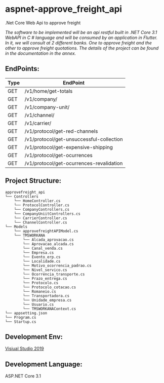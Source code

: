 aspnet-approve_freight_api
================

.Net Core Web Api to approve freight

*The software to be implemented will be an api restful built in .NET Core 3.1 WebAPI in C # language and will be consumed by an application in Flutter. 
In it, we will consult at 2 different banks. One to approve freight and the other to approve freight quotations.
The details of the project can be found in the documentation in the annex.*


EndPoints:
------------

Type  | EndPoint
------------- | -------------
GET           | /v1/home/get-totals
GET           | /v1/company/ 
GET           | /v1/company-unit/	
GET           | /v1/channel/
GET           | /v1/carrier/
GET           | /v1/protocol/get-red-channels
GET           | /v1/protocol/get-unsuccessful-collection 
GET           | /v1/protocol/get-expensive-shipping 
GET           | /v1/protocol/get-ocurrences 
GET           | /v1/protocol/get-ocurrences-revalidation  


Project Structure:
------------            		
```
approvefreight_api
└── Controllers
	└── HomeController.cs
	└── ProtocolController.cs
	└── CompanyControllers.cs
	└── CompanyUniitControllers.cs
	└── CarrierController.cs
	└── ChannelController.cs
└── Models
	└── approvefreightAPIModel.cs
	└── TMSWORKANA
		└── Alcada_aprovacao.cs
		└── Aprovacao_alcada.cs
		└── Canal_venda.cs
		└── Empresa.cs
		└── Evento_erp.cs
		└── Localidade.cs
		└── Motivo_ocorrencia_padrao.cs
		└── Nivel_servico.cs
		└── Ocorrencia_transporte.cs
		└── Prazo_entrega.cs
		└── Protocolo.cs
		└── Protocolo_cotacao.cs
		└── Romaneio.cs
		└── Transportadora.cs
		└── Unidade_empresa.cs
		└── Usuario.cs
		└── TMSWORKANAContext.cs
└── appsetting.json
└── Program.cs
└── Startup.cs
```

Development Env:
------------
[Visiual Studio 2019](https://visualstudio.microsoft.com/downloads/)

Development Language:
------------
ASP.NET Core 3.1